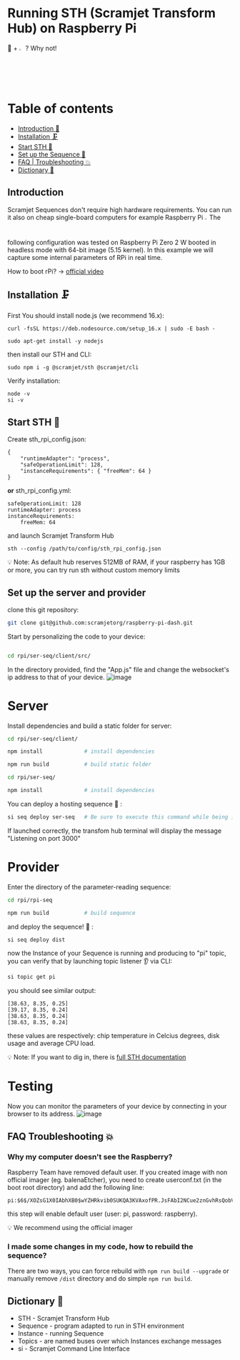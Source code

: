 # Running STH (Scramjet Transform Hub) on Raspberry Pi

 🚀 + <img width="2%" src="https://user-images.githubusercontent.com/81818614/219020422-56b87af7-fb08-4de3-9a92-b95c550fc834.svg"> ? Why not!
 
 
 # Table of contents <!-- omit in toc -->

- [Introduction :handshake:](#introduction)
- [Installation :clamp:](#installation-clamp)
- [Start STH :checkered_flag:](#start-sth-checkered_flag)
- [Set up the Sequence 🔨](#set-up-the-sequence)
- [FAQ | Troubleshooting :collision:](#faq-troubleshooting-collision)
- [Dictionary :book:](#dictionary-book)
 
 ## Introduction

Scramjet Sequences don't require high hardware requirements. You can run it also on cheap single-board computers for example Raspberry Pi <img width="1.2%" src="https://user-images.githubusercontent.com/81818614/219020422-56b87af7-fb08-4de3-9a92-b95c550fc834.svg"> The following configuration was tested on Raspberry Pi Zero 2 W booted in headless mode with 64-bit image (5.15 kernel). In this example we will capture some internal parameters of RPi in real time.

How to boot rPi? -> [official video](https://www.youtube.com/watch?v=ntaXWS8Lk34&feature=youtu.be)


## Installation :clamp:

First You should install node.js (we recommend 16.x):
```
curl -fsSL https://deb.nodesource.com/setup_16.x | sudo -E bash -
```
```
sudo apt-get install -y nodejs
```
then install our STH and CLI:

```
sudo npm i -g @scramjet/sth @scramjet/cli
```

Verify installation:
```
node -v
si -v
```

## Start STH :checkered_flag:

Create sth_rpi_config.json:
```
{
    "runtimeAdapter": "process",
    "safeOperationLimit": 128,
    "instanceRequirements": { "freeMem": 64 }
}
```
**or** sth_rpi_config.yml:
```
safeOperationLimit: 128
runtimeAdapter: process
instanceRequirements:
    freeMem: 64
```

and launch Scramjet Transform Hub 
```
sth --config /path/to/config/sth_rpi_config.json
```
:bulb: Note: As default hub reserves 512MB of RAM, if your raspberry has 1GB or more, you can try run sth without custom memory limits


## Set up the server and provider

clone this git repository:

```bash
git clone git@github.com:scramjetorg/raspberry-pi-dash.git
```
Start by personalizing the code to your device:
```bash

cd rpi/ser-seq/client/src/ 
```
In the directory provided, find the "App.js" file and change the websocket's ip address to that of your device.
![image](https://user-images.githubusercontent.com/85632612/241806611-9351051d-df7f-4b9b-b9d7-1cd6ebece5bc.png)
# Server

Install dependencies and build a static folder for server:

```bash
cd rpi/ser-seq/client/

npm install             # install dependencies

npm run build           # build static folder

cd rpi/ser-seq/

npm install             # install dependencies

```

You can deploy a hosting sequence :rocket: :

```bash
si seq deploy ser-seq   # Be sure to execute this command while being in a directory that contains the "ser-seq" folder
```
If launched correctly, the transfom hub terminal will display the message "Listening on port 3000"

# Provider

Enter the directory of the parameter-reading sequence:

```bash
cd rpi/rpi-seq

npm run build           # build sequence
```
and deploy the sequence! :rocket: :

```bash
si seq deploy dist
```
now the Instance of your Sequence is running and producing to "pi" topic, you can verify that by launching topic listener :ear: via CLI:

```bash
si topic get pi
```
you should see similar output:
```
[38.63, 8.35, 0.25]
[39.17, 8.35, 0.24]
[38.63, 8.35, 0.24]
[38.63, 8.35, 0.24]
```
these values are respectively: chip temperature in Celcius degrees, disk usage and average CPU load.

:bulb: Note: If you want to dig in, there is [full STH documentation](https://github.com/scramjetorg/platform-docs)

# Testing

Now you can monitor the parameters of your device by connecting in your browser to its address.
![image](https://user-images.githubusercontent.com/85632612/241807654-21146f47-a473-46c0-9f95-79b1aac3447a.png)

## FAQ Troubleshooting :collision:
### Why my computer doesn't see the Raspberry?

Raspberry Team have removed default user. If you created image with non official imager (eg. balenaEtcher), you need to create userconf.txt (in the boot root directory) and add the following line:
```
pi:$6$/XOZsG1X0IAbhXB0$wYZHRkvib0SUKQA3KVAxofPR.JsFAbI2NCue2znGvhRsQobVdllFXyQZ7fMSvAoyEj8MfHtkMeSZT7IRIixg01

```
this step will enable default user (user: pi, password: raspberry).

:bulb: We recommend using the official imager


### I made some changes in my code, how to rebuild the sequence?

There are two ways, you can force rebuild with `npm run build --upgrade` or manually remove `/dist` directory and do simple `npm run build`.

## Dictionary :book:

- STH - Scramjet Transform Hub
- Sequence - program adapted to run in STH environment
- Instance - running Sequence
- Topics - are named buses over which Instances exchange messages
- si - Scramjet Command Line Interface
